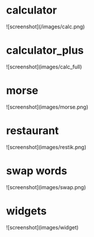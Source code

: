 <h1>calculator</h1>
![screenshot](/images/calc.png)
<h1>calculator_plus</h1>
![screenshot](images/calc_full)
<h1>morse</h1>
![screenshot](images/morse.png)
<h1>restaurant</h1>
![screenshot](images/restik.png)
<h1>swap words</h1>
![screenshot](images/swap.png)
<h1>widgets</h1>
![screenshot](images/widget)
